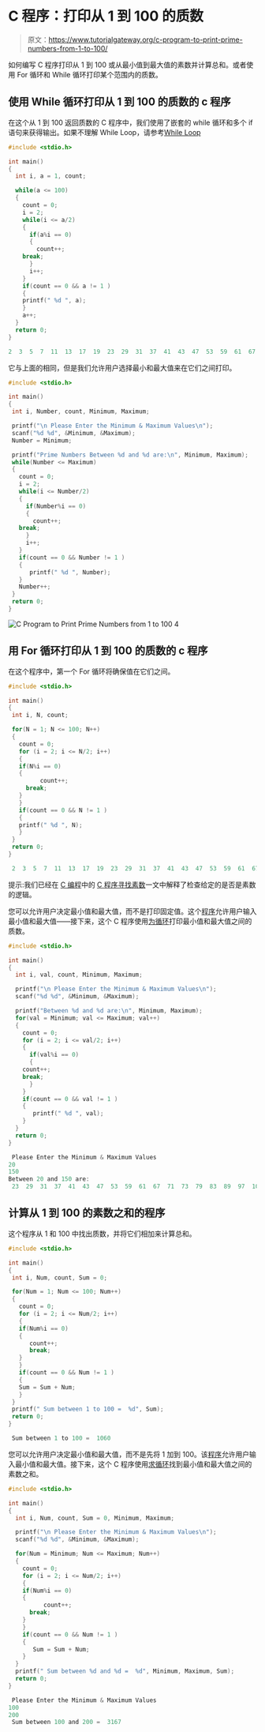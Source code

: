 # C 程序：打印从 1 到 100 的质数

> 原文：<https://www.tutorialgateway.org/c-program-to-print-prime-numbers-from-1-to-100/>

如何编写 C 程序打印从 1 到 100 或从最小值到最大值的素数并计算总和。或者使用 For 循环和 While 循环打印某个范围内的质数。

## 使用 While 循环打印从 1 到 100 的质数的 c 程序

在这个从 1 到 100 返回质数的 C 程序中，我们使用了嵌套的 while 循环和多个 if 语句来获得输出。如果不理解 While Loop，请参考[While Loop](https://www.tutorialgateway.org/while-loop-in-c/ "C While Loop")

```c
#include <stdio.h>

int main()
{
  int i, a = 1, count; 

  while(a <= 100)
  {
    count = 0;
    i = 2;
    while(i <= a/2)
    {
      if(a%i == 0)
      {
        count++;
	break;
      }
      i++;	
    }	
    if(count == 0 && a != 1 )
    {
	printf(" %d ", a);
    }
    a++; 
  }
  return 0;
}
```

```c
2  3  5  7  11  13  17  19  23  29  31  37  41  43  47  53  59  61  67  71  73  79  83  89  97
```

它与上面的相同，但是我们允许用户选择最小和最大值来在它们之间打印。

 ```c
#include <stdio.h>

int main()
{
  int i, Number, count, Minimum, Maximum; 

  printf("\n Please Enter the Minimum & Maximum Values\n");
  scanf("%d %d", &Minimum, &Maximum);
  Number = Minimum; 

  printf("Prime Numbers Between %d and %d are:\n", Minimum, Maximum);    
  while(Number <= Maximum)
  {
    count = 0;
    i = 2;
    while(i <= Number/2)
    {
      if(Number%i == 0)
      {
        count++;
	break;
      }
      i++;	
    }	
    if(count == 0 && Number != 1 )
    {
       printf(" %d ", Number);
    }
    Number++; 
  }
  return 0;
}
```

![C Program to Print Prime Numbers from 1 to 100 4](img/e0f79fb684e4e395aa9e442bc8db364a.png)

## 用 For 循环打印从 1 到 100 的质数的 c 程序

在这个程序中，第一个 For 循环将确保值在它们之间。

 ```c
#include <stdio.h>

int main()
{
  int i, N, count; 

  for(N = 1; N <= 100; N++)
  {
    count = 0;
    for (i = 2; i <= N/2; i++)
    {
  	if(N%i == 0)
  	{
     	  count++;
  	  break;
	}
    }
    if(count == 0 && N != 1 )
    {
	printf(" %d ", N);
    }  
  }
  return 0;
}
```

```c
 2  3  5  7  11  13  17  19  23  29  31  37  41  43  47  53  59  61  67  71  73  79  83  89  97
```

提示:我们已经在 [C 编程](https://www.tutorialgateway.org/c-programming/)中的 [C 程序寻找素数](https://www.tutorialgateway.org/c-program-to-find-prime-number/)一文中解释了检查给定的是否是素数的逻辑。

您可以允许用户决定最小值和最大值，而不是打印固定值。这个[程序](https://www.tutorialgateway.org/c-programming-examples/)允许用户输入最小值和最大值——接下来，这个 C 程序使用[为循环](https://www.tutorialgateway.org/for-loop-in-c-programming/)打印最小值和最大值之间的质数。

```c
#include <stdio.h>

int main()
{
  int i, val, count, Minimum, Maximum; 

  printf("\n Please Enter the Minimum & Maximum Values\n");
  scanf("%d %d", &Minimum, &Maximum);

  printf("Between %d and %d are:\n", Minimum, Maximum);  
  for(val = Minimum; val <= Maximum; val++)
  {
    count = 0;
    for (i = 2; i <= val/2; i++)
    {
      if(val%i == 0)
      {
  	count++;
  	break;
      }
    }
    if(count == 0 && val != 1 )
    {
       printf(" %d ", val);
    }  
  }
  return 0;
}
```

```c
 Please Enter the Minimum & Maximum Values
20
150
Between 20 and 150 are:
 23  29  31  37  41  43  47  53  59  61  67  71  73  79  83  89  97  101  103  107  109  113  127  131  137  139  149
```

## 计算从 1 到 100 的素数之和的程序

这个程序从 1 和 100 中找出质数，并将它们相加来计算总和。

 ```c
#include <stdio.h>

int main()
{
  int i, Num, count, Sum = 0; 

  for(Num = 1; Num <= 100; Num++)
  {
    count = 0;
    for (i = 2; i <= Num/2; i++)
    {
  	if(Num%i == 0)
  	{
  	   count++;
  	   break;
	}
    }
    if(count == 0 && Num != 1 )
    {
	Sum = Sum + Num;
    }  
  }
  printf(" Sum between 1 to 100 =  %d", Sum); 
  return 0;
}
```

```c
 Sum between 1 to 100 =  1060
```

您可以允许用户决定最小值和最大值，而不是先将 1 加到 100。该[程序](https://www.tutorialgateway.org/c-programming-examples/)允许用户输入最小值和最大值。接下来，这个 C 程序使用[求循环](https://www.tutorialgateway.org/for-loop-in-c-programming/)找到最小值和最大值之间的素数之和。

```c
#include <stdio.h>

int main()
{
  int i, Num, count, Sum = 0, Minimum, Maximum; 

  printf("\n Please Enter the Minimum & Maximum Values\n");
  scanf("%d %d", &Minimum, &Maximum);

  for(Num = Minimum; Num <= Maximum; Num++)
  {
    count = 0;
    for (i = 2; i <= Num/2; i++)
    {
  	if(Num%i == 0)
  	{
     	  count++;
  	  break;
	}
    }
    if(count == 0 && Num != 1 )
    {
       Sum = Sum + Num;
    }  
  }
  printf(" Sum between %d and %d =  %d", Minimum, Maximum, Sum); 
  return 0;
}
```

```c
 Please Enter the Minimum & Maximum Values
100
200
 Sum between 100 and 200 =  3167
```
